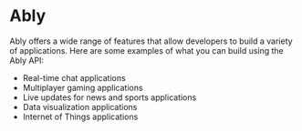 # Ably

Ably offers a wide range of features that allow developers to build a variety
of applications. Here are some examples of what you can build using the Ably
API:

- Real-time chat applications
- Multiplayer gaming applications
- Live updates for news and sports applications
- Data visualization applications
- Internet of Things applications
